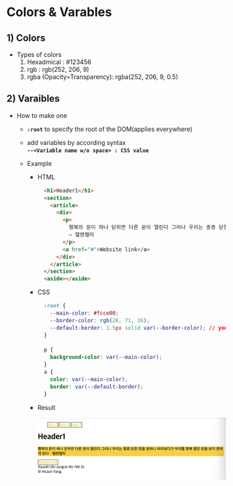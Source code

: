 <link href="../md_config/style.css" rel="stylesheet">

# Colors & Varables

## 1) Colors

- Types of colors
  1. Hexadmical : #123456
  2. rgb : rgb(252, 206, 9)
  3. rgba (Opacity=Transparency): rgba(252, 206, 9, 0.5)

## 2) Varaibles

- How to make one

  - **`:root`** to specify the root of the DOM(applies everywhere)
  - add variables by according syntax  
    **`--<Variable name w/o space> : CSS value`**

  - Example

    - HTML
      ```HTML
        <h1>Header1</h1>
        <section>
          <article>
            <div>
              <p>
                행복의 문이 하나 닫히면 다른 문이 열린다 그러나 우리는 종종 닫힌 문을 멍하니 바라보다가 우리를 향해 열린 문을 보지 못하게 된다
                – 헬렌켈러
              </p>
              <a href="#">Website link</a>
            </div>
          </article>
        </section>
        <aside></aside>
      ```
    - CSS

      ```CSS
        :root {
          --main-color: #fcce00;
          --border-color: rgb(26, 71, 26);
          --default-border: 1.5px solid var(--border-color); // you can also set multiple key CSS syntax to a variable
        }

        p {
          background-color: var(--main-color);
        }
        a {
          color: var(--main-color);
          border: var(--default-border);
        }
      ```

    - Result

      <img src='images/2021-08-13-22-35-19.png' />

